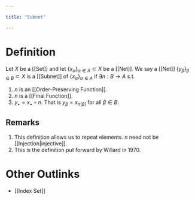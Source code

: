 ```yaml
---

title: "Subnet"

---
```

# Definition
Let $X$ be a [[Set]] and let $\{x_{\alpha}\}_{\alpha \in A} \subset X$ be a [[Net]]. We say a [[Net]] $\{y_{\beta}\}_{\beta \in B} \subset X$ is a [[Subnet]] of $\{x_{\alpha}\}_{\alpha \in A}$ if $\exists n: B \to A$ s.t. 
1. $n$ is an [[Order-Preserving Function]].
2. $n$ is a [[Final Function]].
3. $y_{\bullet} = x_{\bullet} \circ n$. That is $y_{\beta}= x_{n(\beta)}$ for all $\beta \in B$.

## Remarks
1. This definition allows us to repeat elements. $n$ need not be [[Injection|injective]].
2. This is the definition put forward by Willard in 1970.

# Other Outlinks
- [[Index Set]]